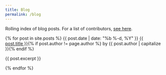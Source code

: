 ```yaml
---
title: Blog
permalink: /blog
---
```

Rolling index of blog posts. For a list of contributors, [see here](/authors).

<article>
  {% for post in site.posts %}
      <date>{{ post.date | date: "%b %-d, %Y" }}</date>
      <a href="{{ post.url }}">{{ post.title }}</a>{% if post.author != page.author %} by {{ post.author | capitalize }}{% endif %}
      <p>{{ post.excerpt }}</p>
  {% endfor %}
</article>

